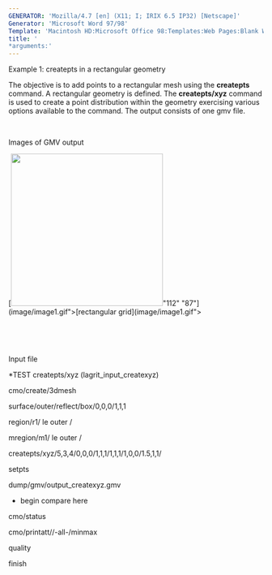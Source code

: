 ```yaml
---
GENERATOR: 'Mozilla/4.7 [en] (X11; I; IRIX 6.5 IP32) [Netscape]'
Generator: 'Microsoft Word 97/98'
Template: 'Macintosh HD:Microsoft Office 98:Templates:Web Pages:Blank Web Page'
title: '
*arguments:'
---
```


 Example 1: createpts in a rectangular geometry

  The objective is to add points to a rectangular mesh using the
  **createpts** command.
  A rectangular geometry is defined. The **createpts/xyz** command is
  used to create a point distribution within the geometry exercising
  various options available to the command. The output consists of one
  gmv file.

  [](../lagrit_input_createxyz) 

 Images of GMV output

  [<img height="300" width="300" src="/assets/images/image1tn.gif">"112"
  "87"](image/image1.gif">[rectangular grid](image/image1.gif">

   

   

 Input file

 
*TEST createpts/xyz (lagrit\_input\_createxyz)

 cmo/create/3dmesh

 surface/outer/reflect/box/0,0,0/1,1,1

 region/r1/ le outer /

 mregion/m1/ le outer /

 createpts/xyz/5,3,4/0,0,0/1,1,1/1,1,1/1,0,0/1.5,1,1/

 setpts

 dump/gmv/output\_createxyz.gmv

 
* begin compare here

 cmo/status

 cmo/printatt//-all-/minmax

 quality

 finish
